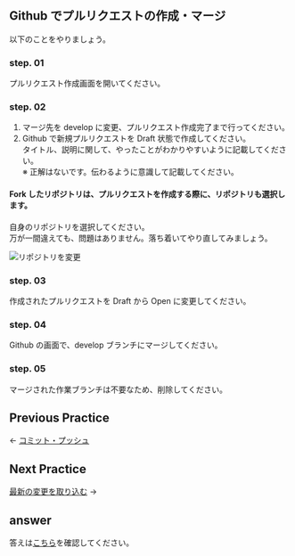 ## Github でプルリクエストの作成・マージ

以下のことをやりましょう。

### step. 01
プルリクエスト作成画面を開いてください。

### step. 02
1. マージ先を develop に変更、プルリクエスト作成完了まで行ってください。  
2. Github で新規プルリクエストを Draft 状態で作成してください。  
タイトル、説明に関して、やったことがわかりやすいように記載してください。  
※ 正解はないです。伝わるように意識して記載してください。

#### Fork したリポジトリは、プルリクエストを作成する際に、リポジトリも選択します。
自身のリポジトリを選択してください。  
万が一間違えても、問題はありません。落ち着いてやり直してみましょう。

![リポジトリを変更](/public/images/workbook/step03/practice/image-01.png)

### step. 03
作成されたプルリクエストを Draft から Open に変更してください。

### step. 04
Github の画面で、develop ブランチにマージしてください。

### step. 05
マージされた作業ブランチは不要なため、削除してください。

## Previous Practice

← [コミット・プッシュ](/public/docs/Workbook/practice/step02/index.md)

## Next Practice

[最新の変更を取り込む](/public/docs/Workbook/practice/step04/index.md) →

## answer

答えは[こちら](/public/docs/Workbook/answer/step03/index.md)を確認してください。

